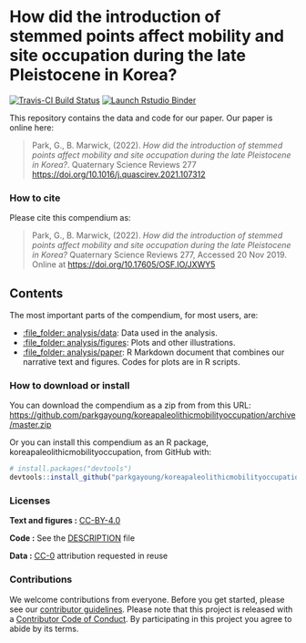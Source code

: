 
<!-- README.md is generated from README.Rmd. Please edit that file -->

# How did the introduction of stemmed points affect mobility and site occupation during the late Pleistocene in Korea?

<!-- badges: start -->

[![Travis-CI Build
Status](https://travis-ci.org/parkgayoung/koreapaleolithicmobilityoccupation.svg?branch=master)](https://travis-ci.org/parkgayoung/koreapaleolithicmobilityoccupation)
[![Launch Rstudio
Binder](http://mybinder.org/badge_logo.svg)](https://mybinder.org/v2/gh/parkgayoung/koreapaleolithicmobilityoccupation/master?urlpath=rstudio)
<!-- badges: end -->

This repository contains the data and code for our paper. Our paper
is online here:

> Park, G., B. Marwick, (2022). *How did the introduction of stemmed points affect mobility and site occupation during the late Pleistocene in Korea?*. 
> Quaternary Science Reviews 277
> <https://doi.org/10.1016/j.quascirev.2021.107312>

### How to cite

Please cite this compendium as:

> Park, G., B. Marwick, (2022). *How did the introduction of stemmed points affect mobility and site occupation during the late Pleistocene in Korea?*
> Quaternary Science Reviews 277, Accessed 20 Nov 2019. Online at
> <https://doi.org/10.17605/OSF.IO/JXWY5>

## Contents

The most important parts of the compendium, for most users, are:

-   [:file\_folder: analysis/data](/analysis/data): Data used in the
    analysis.
-   [:file\_folder: analysis/figures](/analysis/figures): Plots and
    other illustrations.
-   [:file\_folder: analysis/paper](/analysis/paper): R Markdown
    document that combines our narrative text and figures. Codes for plots are      in R scripts. 


### How to download or install

You can download the compendium as a zip from from this URL:
<https://github.com/parkgayoung/koreapaleolithicmobilityoccupation/archive/master.zip>

Or you can install this compendium as an R package,
koreapaleolithicmobilityoccupation, from GitHub with:

``` r
# install.packages("devtools")
devtools::install_github("parkgayoung/koreapaleolithicmobilityoccupation")
```

### Licenses

**Text and figures :**
[CC-BY-4.0](http://creativecommons.org/licenses/by/4.0/)

**Code :** See the [DESCRIPTION](DESCRIPTION) file

**Data :** [CC-0](http://creativecommons.org/publicdomain/zero/1.0/)
attribution requested in reuse

### Contributions

We welcome contributions from everyone. Before you get started, please
see our [contributor guidelines](CONTRIBUTING.md). Please note that this
project is released with a [Contributor Code of Conduct](CONDUCT.md). By
participating in this project you agree to abide by its terms.
